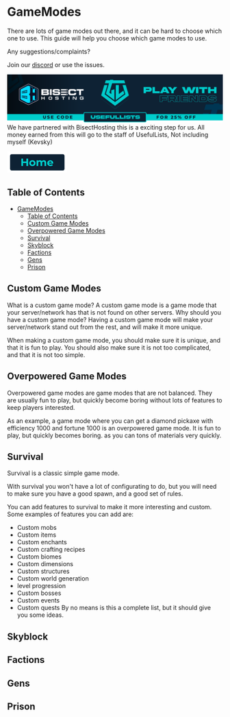 # GameModes

There are lots of game modes out there, and it can be hard to choose which one to use. This guide will help you choose which game modes to use.

Any suggestions/complaints?

Join our [discord](https://discord.gg/8nzHYhVUQS) or use the issues.

[![Bisect Hosting Image](/images/promo.png)](https://bisecthosting.com/UsefulLists)
We have partnered with BisectHosting this is a exciting step for us. All money earned from this will go to the staff of UsefulLists, Not including myself (Kevsky)

[![Home](/images/button_small/home.png)](/README.md)

## Table of Contents
- [GameModes](#gamemodes)
  - [Table of Contents](#table-of-contents)
  - [Custom Game Modes](#custom-game-modes)
  - [Overpowered Game Modes](#overpowered-game-modes)
  - [Survival](#survival)
  - [Skyblock](#skyblock)
  - [Factions](#factions)
  - [Gens](#gens)
  - [Prison](#prison)

## Custom Game Modes

What is a custom game mode? A custom game mode is a game mode that your server/network has that is not found on other servers.
Why should you have a custom game mode? Having a custom game mode will make your server/network stand out from the rest, and will make it more unique.

When making a custom game mode, you should make sure it is unique, and that it is fun to play. You should also make sure it is not too complicated, and that it is not too simple.

## Overpowered Game Modes

Overpowered game modes are game modes that are not balanced. They are usually fun to play, but quickly become boring without lots of features to keep players interested.

As an example, a game mode where you can get a diamond pickaxe with efficiency 1000 and fortune 1000 is an overpowered game mode. It is fun to play, but quickly becomes boring. as you can tons of materials very quickly.

## Survival

Survival is a classic simple game mode.

With survival you won't have a lot of configurating to do, but you will need to make sure you have a good spawn, and a good set of rules.

You can add features to survival to make it more interesting and custom. Some examples of features you can add are:
- Custom mobs
- Custom items
- Custom enchants
- Custom crafting recipes
- Custom biomes
- Custom dimensions
- Custom structures
- Custom world generation
- level progression
- Custom bosses
- Custom events
- Custom quests
By no means is this a complete list, but it should give you some ideas.

## Skyblock

## Factions

## Gens

## Prison